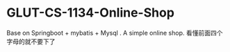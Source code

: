 # GLUT-CS-1134-Online-Shop
Base on Springboot + mybatis + Mysql . A simple online shop. 
看懂前面四个字母的就不要下了
